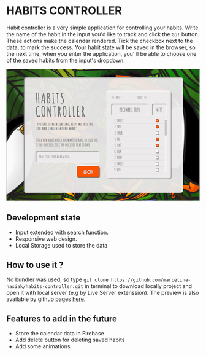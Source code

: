 # HABITS CONTROLLER
Habit controller is a very simple application for controlling your habits. 
Write the name of the habit in the input you'd like to track and click the `Go!` button. These actions make the calendar rendered. Tick the checkbox next to the data, to mark the success. Your habit state will be saved in the browser, so the next time, when you enter the application, you' ll be able to choose one of the saved habits from the input's dropdown.

![application-visualtisation](./application-visualisation.png)

## Development state
- Input extended with search function.
- Responsive web design.
- Local Storage used to store the data
## How to use it ?
No bundler was used, so type `git clone https://github.com/marcelina-hasiak/habits-controller.git` in terminal to download locally project and open it with local server (e.g by Live Server extenssion).
The preview is also available by github pages  [here](https://marcelina-hasiak.github.io/habits-controller/).
## Features to add in the future
- Store the calendar data in Firebase
- Add delete button for deleting saved habits
- Add some animations
